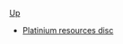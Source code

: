 <!-- oil resource discipline sidebar.md -->           
[Up](../../)

* [Platinium resources disc](platinium_resource_disc)
